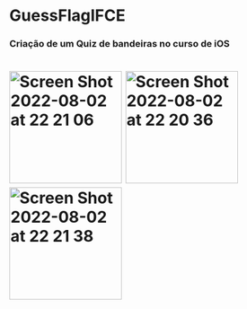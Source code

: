 # GuessFlagIFCE
<h3>
Criação de um Quiz de bandeiras no curso de iOS
</h3>
<h1>
<img width="200" alt="Screen Shot 2022-08-02 at 22 21 06" src="https://user-images.githubusercontent.com/73947142/182503683-b3e8149f-b0bf-48a0-9687-ede9c5bc15cd.png">

<img width="200" alt="Screen Shot 2022-08-02 at 22 20 36" src="https://user-images.githubusercontent.com/73947142/182503647-d7cf1302-2332-41e1-9298-eb3b21d510a3.png">

<img width="200" alt="Screen Shot 2022-08-02 at 22 21 38" src="https://user-images.githubusercontent.com/73947142/182503723-0fcbbb16-8d98-42c5-8c18-37f7974403df.png">

<h1>
